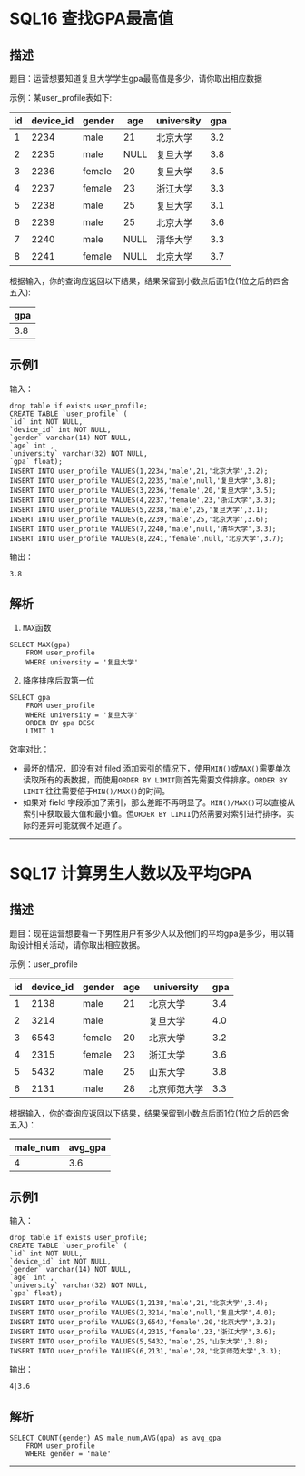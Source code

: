 # SQL16 查找GPA最高值

## 描述

题目：运营想要知道复旦大学学生gpa最高值是多少，请你取出相应数据

示例：某user_profile表如下:

| id   | device_id | gender | age  | university | gpa  |
| ---- | --------- | ------ | ---- | ---------- | ---- |
| 1    | 2234      | male   | 21   | 北京大学   | 3.2  |
| 2    | 2235      | male   | NULL | 复旦大学   | 3.8  |
| 3    | 2236      | female | 20   | 复旦大学   | 3.5  |
| 4    | 2237      | female | 23   | 浙江大学   | 3.3  |
| 5    | 2238      | male   | 25   | 复旦大学   | 3.1  |
| 6    | 2239      | male   | 25   | 北京大学   | 3.6  |
| 7    | 2240      | male   | NULL | 清华大学   | 3.3  |
| 8    | 2241      | female | NULL | 北京大学   | 3.7  |

根据输入，你的查询应返回以下结果，结果保留到小数点后面1位(1位之后的四舍五入):

| gpa  |
| ---- |
| 3.8  |

## 示例1

输入：

```
drop table if exists user_profile;
CREATE TABLE `user_profile` (
`id` int NOT NULL,
`device_id` int NOT NULL,
`gender` varchar(14) NOT NULL,
`age` int ,
`university` varchar(32) NOT NULL,
`gpa` float);
INSERT INTO user_profile VALUES(1,2234,'male',21,'北京大学',3.2);
INSERT INTO user_profile VALUES(2,2235,'male',null,'复旦大学',3.8);
INSERT INTO user_profile VALUES(3,2236,'female',20,'复旦大学',3.5);
INSERT INTO user_profile VALUES(4,2237,'female',23,'浙江大学',3.3);
INSERT INTO user_profile VALUES(5,2238,'male',25,'复旦大学',3.1);
INSERT INTO user_profile VALUES(6,2239,'male',25,'北京大学',3.6);
INSERT INTO user_profile VALUES(7,2240,'male',null,'清华大学',3.3);
INSERT INTO user_profile VALUES(8,2241,'female',null,'北京大学',3.7);
```

输出：

```
3.8
```

## 解析
1. ``MAX``函数
```
SELECT MAX(gpa)
    FROM user_profile
    WHERE university = '复旦大学'
```
2. 降序排序后取第一位
```
SELECT gpa
    FROM user_profile
    WHERE university = '复旦大学'
    ORDER BY gpa DESC
    LIMIT 1
```
效率对比：
* 最坏的情况，即没有对 filed 添加索引的情况下，使用``MIN()``或``MAX()``需要单次读取所有的表数据，而使用``ORDER BY LIMIT``则首先需要文件排序。``ORDER BY LIMIT`` 往往需要倍于``MIN()/MAX()``的时间。
* 如果对 field 字段添加了索引，那么差距不再明显了。``MIN()/MAX()``可以直接从索引中获取最大值和最小值。但``ORDER BY LIMII``仍然需要对索引进行排序。实际的差异可能就微不足道了。

------

# SQL17 计算男生人数以及平均GPA

## 描述

题目：现在运营想要看一下男性用户有多少人以及他们的平均gpa是多少，用以辅助设计相关活动，请你取出相应数据。

示例：user_profile

| id   | device_id | gender | age  | university   | gpa  |
| ---- | --------- | ------ | ---- | ------------ | ---- |
| 1    | 2138      | male   | 21   | 北京大学     | 3.4  |
| 2    | 3214      | male   |      | 复旦大学     | 4.0  |
| 3    | 6543      | female | 20   | 北京大学     | 3.2  |
| 4    | 2315      | female | 23   | 浙江大学     | 3.6  |
| 5    | 5432      | male   | 25   | 山东大学     | 3.8  |
| 6    | 2131      | male   | 28   | 北京师范大学 | 3.3  |

根据输入，你的查询应返回以下结果，结果保留到小数点后面1位(1位之后的四舍五入)：

| male_num | avg_gpa |
| -------- | ------- |
| 4        | 3.6     |

## 示例1

输入：

```
drop table if exists user_profile;
CREATE TABLE `user_profile` (
`id` int NOT NULL,
`device_id` int NOT NULL,
`gender` varchar(14) NOT NULL,
`age` int ,
`university` varchar(32) NOT NULL,
`gpa` float);
INSERT INTO user_profile VALUES(1,2138,'male',21,'北京大学',3.4);
INSERT INTO user_profile VALUES(2,3214,'male',null,'复旦大学',4.0);
INSERT INTO user_profile VALUES(3,6543,'female',20,'北京大学',3.2);
INSERT INTO user_profile VALUES(4,2315,'female',23,'浙江大学',3.6);
INSERT INTO user_profile VALUES(5,5432,'male',25,'山东大学',3.8);
INSERT INTO user_profile VALUES(6,2131,'male',28,'北京师范大学',3.3);
```

输出：

```
4|3.6
```

## 解析
```
SELECT COUNT(gender) AS male_num,AVG(gpa) as avg_gpa
    FROM user_profile
    WHERE gender = 'male'
```

------